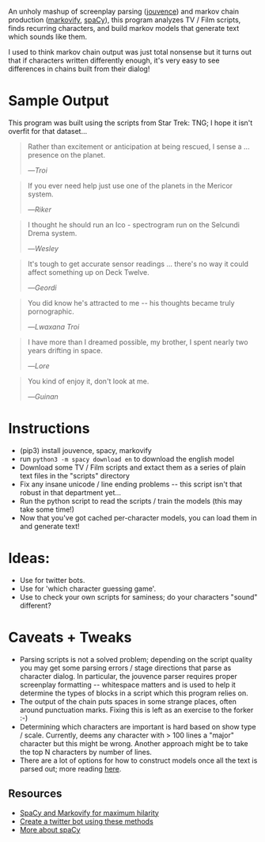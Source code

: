 An unholy mashup of screenplay parsing ([jouvence](https://bolt80.com/jouvence/)) and markov chain production ([markovify](https://github.com/jsvine/markovify), [spaCy](https://spacy.io/)), this program analyzes TV / Film scripts, finds recurring characters, and build markov models that generate text which sounds like them.

I used to think markov chain output was just total nonsense but it turns out that if characters written differently enough, it's very easy to see differences in chains built from their dialog!

# Sample Output
This program was built using the scripts from Star Trek: TNG; I hope it isn't overfit for that dataset...

> Rather than excitement or anticipation at being rescued, I sense a ... presence on the planet.
>
> &mdash;<cite>Troi</cite>

> If you ever need help just use one of the planets in the Mericor system.
>
> &mdash;<cite>Riker</cite>

> I thought he should run an Ico - spectrogram run on the Selcundi Drema system.
>
> &mdash;<cite>Wesley</cite>

> It's tough to get accurate sensor readings ... there's no way it could affect something up on Deck Twelve.
>
> &mdash;<cite>Geordi</cite>

> You did know he's attracted to me -- his thoughts became truly pornographic.
>
> &mdash;<cite>Lwaxana Troi</cite>

> I have more than I dreamed possible, my brother, I spent nearly two years drifting in space.
>
> &mdash;<cite>Lore</cite>

> You kind of enjoy it, don't look at me.
>
> &mdash;<cite>Guinan</cite>

# Instructions
* (pip3) install jouvence, spacy, markovify
* run `python3 -m spacy download en` to download the english model
* Download some TV / Film scripts and extact them as a series of plain text files in the "scripts" directory
* Fix any insane unicode / line ending problems -- this script isn't that robust in that department yet...
* Run the python script to read the scripts / train the models (this may take some time!)
* Now that you've got cached per-character models, you can load them in and generate text!

# Ideas:
* Use for twitter bots.
* Use for 'which character guessing game'.
* Use to check your own scripts for saminess; do your characters "sound" different?

# Caveats + Tweaks
* Parsing scripts is not a solved problem; depending on the script quality you may get some parsing errors / stage directions that parse as character dialog.  In particular, the jouvence parser requires proper screenplay formatting -- whitespace matters and is used to help it determine the types of blocks in a script which this program relies on.
* The output of the chain puts spaces in some strange places, often around punctuation marks.  Fixing this is left as an exercise to the forker :-)
* Determining which characters are important is hard based on show type / scale.  Currently, deems any character with > 100 lines a "major" character but this might be wrong.  Another approach might be to take the top N characters by number of lines.
* There are a lot of options for how to construct models once all the text is parsed out; more reading [here](https://github.com/jsvine/markovify/blob/master/README.md).

## Resources
* [SpaCy and Markovify for maximum hilarity](https://joshuanewlan.com/spacy-and-markovify)
* [Create a twitter bot using these methods](https://github.com/cdorsey/twitter-simulator)
* [More about spaCy](https://www.analyticsvidhya.com/blog/2017/04/natural-language-processing-made-easy-using-spacy-%E2%80%8Bin-python/)
